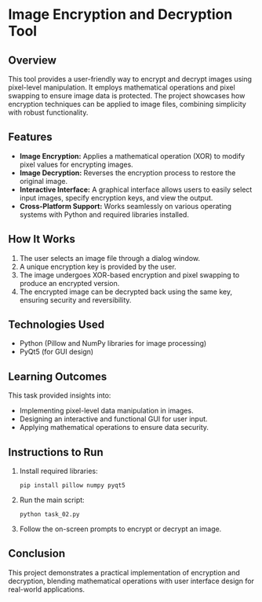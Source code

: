 <!DOCTYPE html>
<html lang="en">
<head>
    <meta charset="UTF-8">
    <meta name="viewport" content="width=device-width, initial-scale=1.0">
</head>
<body>
    <h1>Image Encryption and Decryption Tool</h1>
    <h2>Overview</h2>
    <p>This tool provides a user-friendly way to encrypt and decrypt images using pixel-level manipulation. It employs mathematical operations and pixel swapping to ensure image data is protected. The project showcases how encryption techniques can be applied to image files, combining simplicity with robust functionality.</p>
    <h2>Features</h2>
    <ul>
        <li><strong>Image Encryption:</strong> Applies a mathematical operation (XOR) to modify pixel values for encrypting images.</li>
        <li><strong>Image Decryption:</strong> Reverses the encryption process to restore the original image.</li>
        <li><strong>Interactive Interface:</strong> A graphical interface allows users to easily select input images, specify encryption keys, and view the output.</li>
        <li><strong>Cross-Platform Support:</strong> Works seamlessly on various operating systems with Python and required libraries installed.</li>
    </ul>
    <h2>How It Works</h2>
    <ol>
        <li>The user selects an image file through a dialog window.</li>
        <li>A unique encryption key is provided by the user.</li>
        <li>The image undergoes XOR-based encryption and pixel swapping to produce an encrypted version.</li>
        <li>The encrypted image can be decrypted back using the same key, ensuring security and reversibility.</li>
    </ol>
    <h2>Technologies Used</h2>
    <ul>
        <li>Python (Pillow and NumPy libraries for image processing)</li>
        <li>PyQt5 (for GUI design)</li>
    </ul>
    <h2>Learning Outcomes</h2>
    <p>This task provided insights into:</p>
    <ul>
        <li>Implementing pixel-level data manipulation in images.</li>
        <li>Designing an interactive and functional GUI for user input.</li>
        <li>Applying mathematical operations to ensure data security.</li>
    </ul>
    <h2>Instructions to Run</h2>
    <ol>
        <li>Install required libraries:
            <pre><code>pip install pillow numpy pyqt5</code></pre>
        </li>
        <li>Run the main script:
            <pre><code>python task_02.py</code></pre>
        </li>
        <li>Follow the on-screen prompts to encrypt or decrypt an image.</li>
    </ol>
    <h2>Conclusion</h2>
    <p>This project demonstrates a practical implementation of encryption and decryption, blending mathematical operations with user interface design for real-world applications.</p>

</body>
</html>
